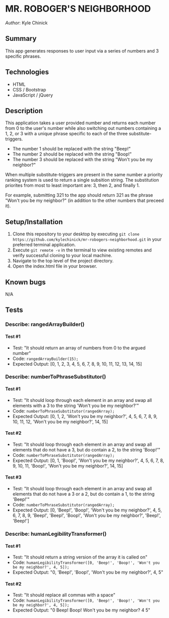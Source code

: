 # MR. ROBOGER'S NEIGHBORHOOD

_Author_: Kyle Chinick

## Summary

This app generates responses to user input via a series of numbers and 3 specific phrases.

## Technologies

- HTML
- CSS / Bootstrap
- JavaScript / jQuery

## Description

This application takes a user provided number and returns each number from 0 to the user's number while also switching out numbers containing a 1, 2, or 3 with a unique phrase specific to each of the three substitute-triggers.

- The number 1 should be replaced with the string "Beep!"
- The number 2 should be replaced with the string "Boop!"
- The number 3 should be replaced with the string "Won't you be my neighbor?"

When multiple substitute-triggers are present in the same number a priority ranking system is used to return a single subsition string. The substitution priorites from most to least important are: 3, then 2, and finally 1.

For example, submitting 321 to the app should return 321 as the phrase "Won't you be my neighbor?" (in addition to the other numbers that preceed it).

## Setup/Installation

1. Clone this repository to your desktop by executing `git clone https://github.com/kylechinick/mr-robogers-neighborhood.git` in your preferred terminal application.
2. Execute `git remote -v` in the terminal to view existing remotes and verify successful cloning to your local machine.
3. Navigate to the top level of the project directory.
4. Open the index.html file in your browser.

## Known bugs

N/A

## Tests

### Describe: rangedArrayBuilder()

#### Test #1

- Test: "It should return an array of numbers from 0 to the argued number"
- Code: `rangedArrayBuilder(15);`
- Expected Output: [0, 1, 2, 3, 4, 5, 6, 7, 8, 9, 10, 11, 12, 13, 14, 15]

### Describe: numberToPhraseSubstitutor()

#### Test #1

- Test: "It should loop through each element in an array and swap all elements with a 3 to the string 'Won't you be my neighbor?'"
- Code: `numberToPhraseSubstitutor(rangedArray);`
- Expected Output: [0, 1, 2, 'Won't you be my neighbor?', 4, 5, 6, 7, 8, 9, 10, 11, 12, 'Won't you be my neighbor?', 14, 15]

#### Test #2

- Test: "It should loop through each element in an array and swap all elements that do not have a 3, but do contain a 2, to the string 'Boop!'"
- Code: `numberToPhraseSubstitutor(rangedArray);`
- Expected Output: [0, 1, 'Boop!', 'Won't you be my neighbor?', 4, 5, 6, 7, 8, 9, 10, 11, 'Boop!', 'Won't you be my neighbor?', 14, 15]

#### Test #3

- Test: "It should loop through each element in an array and swap all elements that do not have a 3 or a 2, but do contain a 1, to the string 'Beep!'"
- Code: `numberToPhraseSubstitutor(rangedArray);`
- Expected Output: [0, 'Beep!', 'Boop!', 'Won't you be my neighbor?', 4, 5, 6, 7, 8, 9, 'Beep!', 'Beep!', 'Boop!', 'Won't you be my neighbor?', 'Beep!', 'Beep!']

### Describe: humanLegibilityTransformer()

#### Test #1

- Test: "It should return a string version of the array it is called on"
- Code: `humanLegibilityTransformer([0, 'Beep!', 'Boop!', 'Won't you be my neighbor?', 4, 5]);`
- Expected Output: "0, 'Beep!', 'Boop!', 'Won't you be my neighbor?', 4, 5"

#### Test #2

- Test: "It should replace all commas with a space"
- Code: `humanLegibilityTransformer([0, 'Beep!', 'Boop!', 'Won't you be my neighbor?', 4, 5]);`
- Expected Output: "0 Beep! Boop! Won't you be my neighbor? 4 5"
